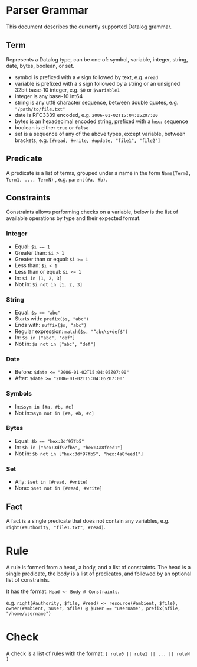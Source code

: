 # Parser Grammar

This document describes the currently supported Datalog grammar.

## Term

Represents a Datalog type, can be one of: symbol, variable, integer, string, date, bytes, boolean, or set.

- symbol is prefixed with a `#` sign followed by text, e.g. `#read`
- variable is prefixed with a `$` sign followed by a string or an unsigned 32bit base-10 integer,  e.g. `$0` or `$variable1`
- integer is any base-10 int64
- string is any utf8 character sequence, between double quotes, e.g. `"/path/to/file.txt"`
- date is RFC3339 encoded, e.g. `2006-01-02T15:04:05Z07:00`
- bytes is an hexadecimal encoded string, prefixed with a `hex:` sequence
- boolean is either `true` or `false`
- set is a sequence of any of the above types, except variable, between brackets, e.g. `[#read, #write, #update, "file1", "file2"]`

## Predicate

A predicate is a list of terms, grouped under a name in the form `Name(Term0, Term1, ..., TermN)` , e.g. `parent(#a, #b)`.

## Constraints

Constraints allows performing checks on a variable, below is the list of available operations by type and their expected format.

### Integer

- Equal: `$i == 1`
- Greater than: `$i > 1`
- Greater than or equal: `$i >= 1`
- Less than: `$i < 1`
- Less than or equal: `$i <= 1`
- In: `$i in [1, 2, 3]`
- Not in: `$i not in [1, 2, 3]`

###  String

- Equal: `$s == "abc"`
- Starts with: `prefix($s, "abc")`
- Ends with: `suffix($s, "abc")`
- Regular expression: `match($s, "^abc\s+def$") `
- In: `$s in ["abc", "def"]`
- Not in: `$s not in ["abc", "def"]`

### Date

- Before: `$date <= "2006-01-02T15:04:05Z07:00"`
- After: `$date >= "2006-01-02T15:04:05Z07:00"`

### Symbols

- In:`$sym in [#a, #b, #c]`
- Not in:`$sym not in [#a, #b, #c]`

### Bytes

- Equal: `$b == "hex:3df97fb5"`
- In: `$b in ["hex:3df97fb5", "hex:4a8feed1"]`
- Not in: `$b not in ["hex:3df97fb5", "hex:4a8feed1"]`

### Set

- Any: `$set in [#read, #write]`
- None: `$set not in [#read, #write]`

## Fact

A fact is a single predicate that does not contain any variables, e.g. `right(#authority, "file1.txt", #read)`.

# Rule

A rule is formed from a head, a body, and a list of constraints.
The head is a single predicate, the body is a list of predicates, and followed by an optional list of constraints.

It has the format: `Head <- Body @ Constraints`.

e.g. `right(#authority, $file, #read) <- resource(#ambient, $file), owner(#ambient, $user, $file) @ $user == "username", prefix($file, "/home/username")`

# Check

A check is a list of rules with the format: `[ rule0 || rule1 || ... || ruleN ]`
